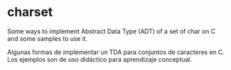 # charset
Some ways to implement Abstract Data Type (ADT) of a set of char on C and some samples to use it.

Algunas formas de implementar un TDA para conjuntos de caracteres en C.
Los ejemplos son de uso didáctico para aprendizaje conceptual.